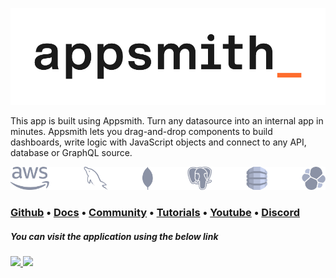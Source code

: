 ![](https://raw.githubusercontent.com/appsmithorg/appsmith/release/static/appsmith_logo_primary.png)

This app is built using Appsmith. Turn any datasource into an internal app in minutes. Appsmith lets you drag-and-drop components to build dashboards, write logic with JavaScript objects and connect to any API, database or GraphQL source.

![](https://raw.githubusercontent.com/appsmithorg/appsmith/release/static/images/integrations.png)

### [Github](https://github.com/appsmithorg/appsmith) • [Docs](https://docs.appsmith.com/?utm_source=github&utm_medium=social&utm_content=appsmith_docs&utm_campaign=null&utm_term=appsmith_docs) • [Community](https://community.appsmith.com/) • [Tutorials](https://github.com/appsmithorg/appsmith/tree/update/readme#tutorials) • [Youtube](https://www.youtube.com/appsmith) • [Discord](https://discord.gg/rBTTVJp)

##### You can visit the application using the below link

###### [![](https://assets.appsmith.com/git-sync/Buttons.svg) ](https://appsmith-git-git-discard-changes-get-appsmith.vercel.app/applications/6274ab9ee257b32033aae1e8/pages/6274ab9ee257b32033aae1eb) [![](https://assets.appsmith.com/git-sync/Buttons2.svg)](https://appsmith-git-git-discard-changes-get-appsmith.vercel.app/applications/6274ab9ee257b32033aae1e8/pages/6274ab9ee257b32033aae1eb/edit)
